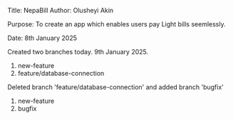 Title: NepaBill
Author: Olusheyi Akin

Purpose: To create an app which enables users pay Light bills seemlessly.

Date: 8th January 2025

Created two branches today. 9th January 2025.
1. new-feature
2. feature/database-connection

Deleted branch 'feature/database-connection' and added branch 'bugfix'
1. new-feature
2. bugfix
